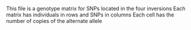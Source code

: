 This file is a genotype matrix for SNPs located in the four inversions
      Each matrix has individuals in rows and SNPs in columns
      Each cell has the number of copies of the alternate allele
